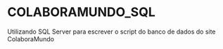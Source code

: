 # COLABORAMUNDO_SQL
Utilizando SQL Server para escrever o script do banco de dados do site ColaboraMundo
